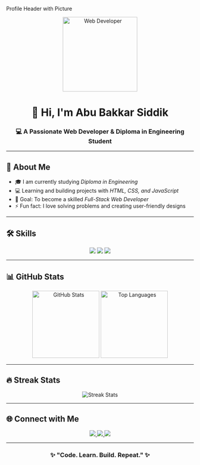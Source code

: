  Profile Header with Picture 
<p align="center">
  <img src="https://cdn.pixabay.com/photo/2017/08/05/11/16/coding-2588491_1280.png" alt="Web Developer" width="200"/>
</p>

<h1 align="center">👋 Hi, I'm Abu Bakkar Siddik</h1>
<h3 align="center">💻 A Passionate Web Developer & Diploma in Engineering Student</h3>

---

## 🚀 About Me  
- 🎓 I am currently studying *Diploma in Engineering*  
- 💻 Learning and building projects with *HTML, CSS, and JavaScript*  
- 🌱 Goal: To become a skilled *Full-Stack Web Developer*  
- ⚡ Fun fact: I love solving problems and creating user-friendly designs  

---

## 🛠 Skills  

<p align="center">
  <img src="https://img.shields.io/badge/HTML5-E34F26?style=for-the-badge&logo=html5&logoColor=white"/>
  <img src="https://img.shields.io/badge/CSS3-1572B6?style=for-the-badge&logo=css3&logoColor=white"/>
  <img src="https://img.shields.io/badge/JavaScript-F7DF1E?style=for-the-badge&logo=javascript&logoColor=black"/>
</p>

---

## 📊 GitHub Stats  

<p align="center">
  <img src="https://github-readme-stats.vercel.app/api?username=abubakkarsiddik123&show_icons=true&theme=radical" alt="GitHub Stats" height="180"/>
  <img src="https://github-readme-stats.vercel.app/api/top-langs/?username=abubakkarsiddik123&layout=compact&theme=radical" alt="Top Languages" height="180"/>
</p>

---

## 🔥 Streak Stats  

<p align="center">
  <img src="https://github-readme-streak-stats.herokuapp.com/?user=abubakkarsiddik123&theme=radical" alt="Streak Stats" />
</p>

---

## 🌐 Connect with Me  

<p align="center">
  <a href="mailto:your-email@example.com">
    <img src="https://img.shields.io/badge/Email-D14836?style=for-the-badge&logo=gmail&logoColor=white"/>
  </a>
  <a href="https://www.linkedin.com/in/YOUR-LINKEDIN">
    <img src="https://img.shields.io/badge/LinkedIn-0077B5?style=for-the-badge&logo=linkedin&logoColor=white"/>
  </a>
  <a href="https://YOUR-PORTFOLIO.com">
    <img src="https://img.shields.io/badge/Portfolio-000000?style=for-the-badge&logo=firefox&logoColor=white"/>
  </a>
</p>

---

<h3 align="center">✨ "Code. Learn. Build. Repeat." ✨</h3>
